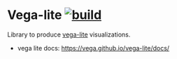 # Vega-lite [![build](https://github.com/AestheticIntegration/vega-lite/actions/workflows/main.yml/badge.svg)](https://github.com/AestheticIntegration/vega-lite/actions/workflows/main.yml)

Library to produce [vega-lite](https://vega.github.io/vega-lite/) visualizations.

- vega lite docs: https://vega.github.io/vega-lite/docs/

<script src="https://cdn.jsdelivr.net/npm/vega@5"></script>
<script src="https://cdn.jsdelivr.net/npm/vega-lite@4"></script>
<!-- Import vega-embed -->
<script src="https://cdn.jsdelivr.net/npm/vega-embed@6"></script>

<div style="display: none;">
  <div name="t1"></div>
  <![CDATA[
  <script>
    var spec = "https://raw.githubusercontent.com/aestheticintegration/vega-lite/master/tests/t1.expected.json";
    vegaEmbed('#t1', spec).then(function(result) {
      // Access the Vega view instance (https://vega.github.io/vega/docs/api/view/) as result.view
    }).catch(console.error);

  </script>
  ]]>
</div>
